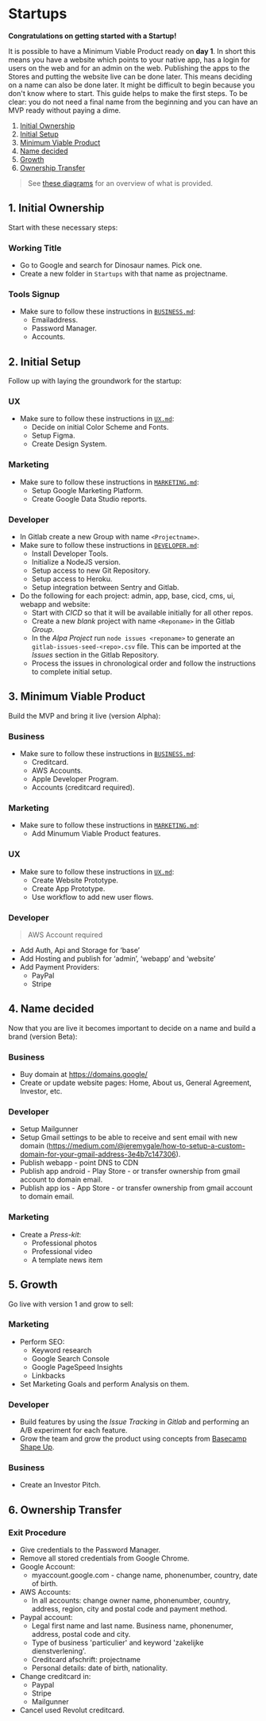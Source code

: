 # Startups

**Congratulations on getting started with a Startup!**

It is possible to have a Minimum Viable Product ready on **day 1**. In short this means you have a website which points to your native app, has a login for users on the web and for an admin on the web. Publishing the apps to the Stores and putting the website live can be done later. This means deciding on a name can also be done later. It might be difficult to begin because you don't know where to start. This guide helps to make the first steps. To be clear: you do not need a final name from the beginning and you can have an MVP ready without paying a dime.

1. [Initial Ownership](#1-initial-ownership)
2. [Initial Setup](#2-initial-setup)
3. [Minimum Viable Product](#3-minimum-viable-product)
4. [Name decided](#4-name-decided)
5. [Growth](#5-growth)
6. [Ownership Transfer](#6-ownership-transfer)

> See [these diagrams](./developer/OVERVIEWS.md) for an overview of what is provided.

## 1. Initial Ownership

Start with these necessary steps:

### Working Title

- Go to Google and search for Dinosaur names. Pick one.
- Create a new folder in `Startups` with that name as projectname.

### Tools Signup

- Make sure to follow these instructions in [`BUSINESS.md`](business/BUSINESS.md):
    - Emailaddress.
    - Password Manager.
    - Accounts.

## 2. Initial Setup

Follow up with laying the groundwork for the startup:

### UX

- Make sure to follow these instructions in [`UX.md`](ux/UX.md):
    - Decide on initial Color Scheme and Fonts.
    - Setup Figma.
    - Create Design System.

### Marketing

- Make sure to follow these instructions in [`MARKETING.md`](marketing/MARKETING.md):
    - Setup Google Marketing Platform.
    - Create Google Data Studio reports.

### Developer

- In Gitlab create a new Group with name `<Projectname>`.
- Make sure to follow these instructions in [`DEVELOPER.md`](developer/DEVELOPER.md):
    - Install Developer Tools.
    - Initialize a NodeJS version.
    - Setup access to new Git Repository.
    - Setup access to Heroku.
    - Setup integration between Sentry and Gitlab.
- Do the following for each project: admin, app, base, cicd, cms, ui, webapp and website:
    - Start with *CICD* so that it will be available initially for all other repos.
    - Create a new *blank* project with name `<Reponame>` in the Gitlab *Group*.
    - In the *Alpa Project* run `node issues <reponame>` to generate an `gitlab-issues-seed-<repo>.csv` file. This can be imported at the *Issues* section in the Gitlab Repository.
    - Process the issues in chronological order and follow the instructions to complete initial setup.

## 3. Minimum Viable Product

Build the MVP and bring it live (version Alpha):

### Business

- Make sure to follow these instructions in [`BUSINESS.md`](business/BUSINESS.md):
    - Creditcard.
    - AWS Accounts.
    - Apple Developer Program.
    - Accounts (creditcard required).

### Marketing

- Make sure to follow these instructions in [`MARKETING.md`](marketing/MARKETING.md):
    - Add Minumum Viable Product features.

### UX

- Make sure to follow these instructions in [`UX.md`](ux/UX.md):
    - Create Website Prototype.
    - Create App Prototype.
    - Use workflow to add new user flows.

### Developer

> AWS Account required

- Add Auth, Api and Storage for ‘base’
- Add Hosting and publish for ‘admin’, ‘webapp’ and ‘website’
- Add Payment Providers:
    - PayPal
    - Stripe

## 4. Name decided

Now that you are live it becomes important to decide on a name and build a brand (version Beta):

### Business

- Buy domain at https://domains.google/
- Create or update website pages: Home, About us, General Agreement, Investor, etc.

### Developer

- Setup Mailgunner
- Setup Gmail settings to be able to receive and sent email with new domain (https://medium.com/@jeremygale/how-to-setup-a-custom-domain-for-your-gmail-address-3e4b7c147306).
- Publish webapp - point DNS to CDN
- Publish app android - Play Store - or transfer ownership from gmail account to domain email.
- Publish app ios - App Store - or transfer ownership from gmail account to domain email.

### Marketing

- Create a *Press-kit*:
    - Professional photos
    - Professional video
    - A template news item

## 5. Growth

Go live with version 1 and grow to sell:

### Marketing

- Perform SEO:
    - Keyword research
    - Google Search Console
    - Google PageSpeed Insights
    - Linkbacks
- Set Marketing Goals and perform Analysis on them.

### Developer

- Build features by using the *Issue Tracking* in *Gitlab* and performing an A/B experiment for each feature.
- Grow the team and grow the product using concepts from [Basecamp Shape Up](https://basecamp.com/shapeup).

### Business

- Create an Investor Pitch.

## 6. Ownership Transfer

### Exit Procedure

- Give credentials to the Password Manager.
- Remove all stored credentials from Google Chrome.
- Google Account:
    - myaccount.google.com - change name, phonenumber, country, date of birth.
- AWS Accounts:
    - In all accounts: change owner name, phonenumber, country, address, region, city and postal code and payment method.
- Paypal account:
    - Legal first name and last name. Business name, phonenumer, address, postal code and city.
    - Type of business 'particulier' and keyword 'zakelijke dienstverlening'.
    - Creditcard afschrift: projectname
    - Personal details: date of birth, nationality.
- Change creditcard in:
    - Paypal
    - Stripe
    - Mailgunner
- Cancel used Revolut creditcard.
